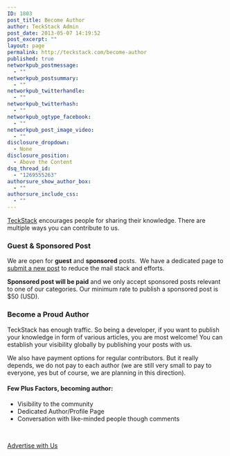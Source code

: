 ```yaml
---
ID: 1803
post_title: Become Author
author: TeckStack Admin
post_date: 2013-05-07 14:19:52
post_excerpt: ""
layout: page
permalink: http://teckstack.com/become-author
published: true
networkpub_postmessage:
  - ""
networkpub_postsummary:
  - ""
networkpub_twitterhandle:
  - ""
networkpub_twitterhash:
  - ""
networkpub_ogtype_facebook:
  - ""
networkpub_post_image_video:
  - ""
disclosure_dropdown:
  - None
disclosure_position:
  - Above the Content
dsq_thread_id:
  - "1269555263"
authorsure_show_author_box:
  - ""
authorsure_include_css:
  - ""
---
```

<a href="http://teckstack.com">TeckStack</a> encourages people for sharing their knowledge. There are multiple ways you can contribute to us.
<h3>Guest &amp; Sponsored Post</h3>
We are open for <strong>guest</strong> and <strong>sponsored</strong> posts.  We have a dedicated page to <a href="http://teckstack.com/become-author/submit-post">submit a new post</a> to reduce the mail stack and efforts.

<strong>Sponsored post will be paid</strong> and we only accept sponsored posts relevant to one of our categories. Our minimum rate to publish a sponsored post is $50 (USD).
<h3>Become a Proud Author</h3>
TeckStack has enough traffic. So being a developer, if you want to publish your knowledge in form of various articles, you are most welcome! You can establish your visibility globally by publishing your posts with us.

We also have payment options for regular contributors. But it really depends, we do not pay to each author (we are still very small to pay to everyone, yes but of course, we are planning in this direction).
<h4><strong>Few Plus Factors, becoming author:</strong></h4>
<ul>
	<li>Visibility to the community</li>
	<li>Dedicated Author/Profile Page</li>
	<li>Conversation with like-minded people though comments</li>
</ul>
&nbsp;

<a class="btn btn-success btn-block" href="http://teckstack.com/advertising">Advertise with Us</a>
